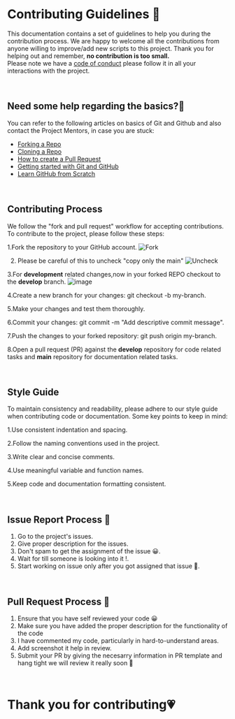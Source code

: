 # **Contributing Guidelines** 📄

This documentation contains a set of guidelines to help you during the contribution process.
We are happy to welcome all the contributions from anyone willing to improve/add new scripts to this project.
Thank you for helping out and remember, **no contribution is too small.**
<br>
Please note we have a [code of conduct](CODE_OF_CONDUCT.md)  please follow it in all your interactions with the project.



<br>

## **Need some help regarding the basics?🤔**


You can refer to the following articles on basics of Git and Github and also contact the Project Mentors,
in case you are stuck:

- [Forking a Repo](https://help.github.com/en/github/getting-started-with-github/fork-a-repo)
- [Cloning a Repo](https://help.github.com/en/desktop/contributing-to-projects/creating-an-issue-or-pull-request)
- [How to create a Pull Request](https://opensource.com/article/19/7/create-pull-request-github)
- [Getting started with Git and GitHub](https://towardsdatascience.com/getting-started-with-git-and-github-6fcd0f2d4ac6)
- [Learn GitHub from Scratch](https://docs.github.com/en/get-started/start-your-journey/git-and-github-learning-resources)

<br>

## **Contributing Process**


We follow the "fork and pull request" workflow for accepting contributions. To contribute to the project, please follow these steps:


1.Fork the repository to your GitHub account.
![Fork](https://github.com/Sibam-Paul/UltimateHealth/assets/158052549/62853996-aa19-4892-9ba1-89b181fe1fdf)

2. Please be careful of this to uncheck "copy only the main"
![Uncheck](https://github.com/Sibam-Paul/UltimateHealth/assets/158052549/35db6049-feca-4743-a18a-eef4e6bf77f7)


3.For **development** related changes,now in your forked REPO checkout to the **develop** branch.
![image](https://github.com/Sibam-Paul/UltimateHealth/assets/158052549/4cdd3f5f-bd65-4a1f-8d3b-aadf9d710e87)


4.Create a new branch for your changes: git checkout -b my-branch.

5.Make your changes and test them thoroughly.

6.Commit your changes: git commit -m "Add descriptive commit message".

7.Push the changes to your forked repository: git push origin my-branch.

8.Open a pull request (PR) against the **develop** repository for code related tasks and **main** repository for documentation related tasks.

<br>


## **Style Guide**


To maintain consistency and readability, please adhere to our style guide when contributing code or documentation. Some key points to keep in mind:


1.Use consistent indentation and spacing.

2.Follow the naming conventions used in the project.

3.Write clear and concise comments.

4.Use meaningful variable and function names.

5.Keep code and documentation formatting consistent.

<br>


## **Issue Report Process 📌**

1. Go to the project's issues.
2. Give proper description for the issues.
3. Don't spam to get the assignment of the issue 😀.
4. Wait for till someone is looking into it !.
5. Start working on issue only after you got assigned that issue 🚀.

<br>

## **Pull Request Process 🚀**

1. Ensure that you have self reviewed your code 😀
2. Make sure you have added the proper description for the functionality of the code
3. I have commented my code, particularly in hard-to-understand areas.
4. Add screenshot it help in review.
5. Submit your PR by giving the necesarry information in PR template and hang tight we will review it really soon 🚀

<br>

# **Thank you for contributing💗** 
